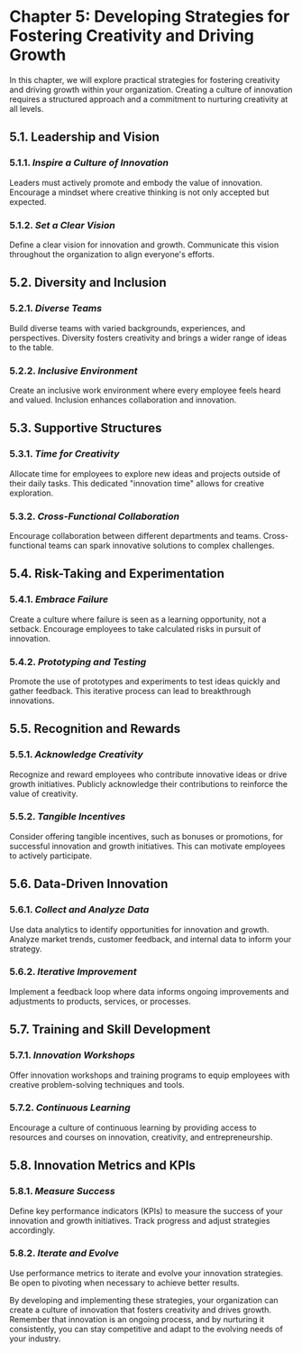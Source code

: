 Chapter 5: Developing Strategies for Fostering Creativity and Driving Growth
============================================================================

In this chapter, we will explore practical strategies for fostering creativity and driving growth within your organization. Creating a culture of innovation requires a structured approach and a commitment to nurturing creativity at all levels.

5.1. **Leadership and Vision**
------------------------------

### 5.1.1. *Inspire a Culture of Innovation*

Leaders must actively promote and embody the value of innovation. Encourage a mindset where creative thinking is not only accepted but expected.

### 5.1.2. *Set a Clear Vision*

Define a clear vision for innovation and growth. Communicate this vision throughout the organization to align everyone's efforts.

5.2. **Diversity and Inclusion**
--------------------------------

### 5.2.1. *Diverse Teams*

Build diverse teams with varied backgrounds, experiences, and perspectives. Diversity fosters creativity and brings a wider range of ideas to the table.

### 5.2.2. *Inclusive Environment*

Create an inclusive work environment where every employee feels heard and valued. Inclusion enhances collaboration and innovation.

5.3. **Supportive Structures**
------------------------------

### 5.3.1. *Time for Creativity*

Allocate time for employees to explore new ideas and projects outside of their daily tasks. This dedicated "innovation time" allows for creative exploration.

### 5.3.2. *Cross-Functional Collaboration*

Encourage collaboration between different departments and teams. Cross-functional teams can spark innovative solutions to complex challenges.

5.4. **Risk-Taking and Experimentation**
----------------------------------------

### 5.4.1. *Embrace Failure*

Create a culture where failure is seen as a learning opportunity, not a setback. Encourage employees to take calculated risks in pursuit of innovation.

### 5.4.2. *Prototyping and Testing*

Promote the use of prototypes and experiments to test ideas quickly and gather feedback. This iterative process can lead to breakthrough innovations.

5.5. **Recognition and Rewards**
--------------------------------

### 5.5.1. *Acknowledge Creativity*

Recognize and reward employees who contribute innovative ideas or drive growth initiatives. Publicly acknowledge their contributions to reinforce the value of creativity.

### 5.5.2. *Tangible Incentives*

Consider offering tangible incentives, such as bonuses or promotions, for successful innovation and growth initiatives. This can motivate employees to actively participate.

5.6. **Data-Driven Innovation**
-------------------------------

### 5.6.1. *Collect and Analyze Data*

Use data analytics to identify opportunities for innovation and growth. Analyze market trends, customer feedback, and internal data to inform your strategy.

### 5.6.2. *Iterative Improvement*

Implement a feedback loop where data informs ongoing improvements and adjustments to products, services, or processes.

5.7. **Training and Skill Development**
---------------------------------------

### 5.7.1. *Innovation Workshops*

Offer innovation workshops and training programs to equip employees with creative problem-solving techniques and tools.

### 5.7.2. *Continuous Learning*

Encourage a culture of continuous learning by providing access to resources and courses on innovation, creativity, and entrepreneurship.

5.8. **Innovation Metrics and KPIs**
------------------------------------

### 5.8.1. *Measure Success*

Define key performance indicators (KPIs) to measure the success of your innovation and growth initiatives. Track progress and adjust strategies accordingly.

### 5.8.2. *Iterate and Evolve*

Use performance metrics to iterate and evolve your innovation strategies. Be open to pivoting when necessary to achieve better results.

By developing and implementing these strategies, your organization can create a culture of innovation that fosters creativity and drives growth. Remember that innovation is an ongoing process, and by nurturing it consistently, you can stay competitive and adapt to the evolving needs of your industry.
